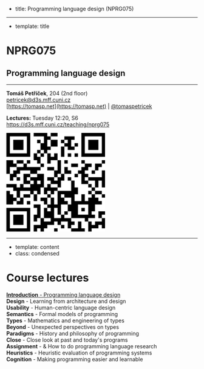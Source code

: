 - title: Programming language design (NPRG075)

*****************************************************************************************
- template: title

# NPRG075
## Programming language design

---

**Tomáš Petříček**, 204 (2nd floor)  
_<i class="fa fa-envelope"></i>_ [petricek@d3s.mff.cuni.cz](mailto:petricek@d3s.mff.cuni.cz)  
_<i class="fa-solid fa-circle-right"></i>_ [https://tomasp.net](https://tomasp.net) | [@tomaspetricek](http://twitter.com/tomaspetricek)

**Lectures:** Tuesday 12:20, S6  
_<i class="fa-solid fa-circle-right"></i>_ https://d3s.mff.cuni.cz/teaching/nprg075

<img src="img/qr.png" id="qr" />

*****************************************************************************************
- template: content
- class: condensed

# Course lectures

[**Introduction** - Programming language design](intro.html)  
**Design** - Learning from architecture and design  
**Usability** - Human-centric language design  
**Semantics** - Formal models of programming     
**Types** - Mathematics and engineering of types   
**Beyond** - Unexpected perspectives on types   
**Paradigms** - History and philosophy of programming    
**Close** - Close look at past and today's programs    
**Assignment** - & How to do programming language research  
**Heuristics** - Heuristic evaluation of programming systems  
**Cognition** - Making programming easier and learnable  
